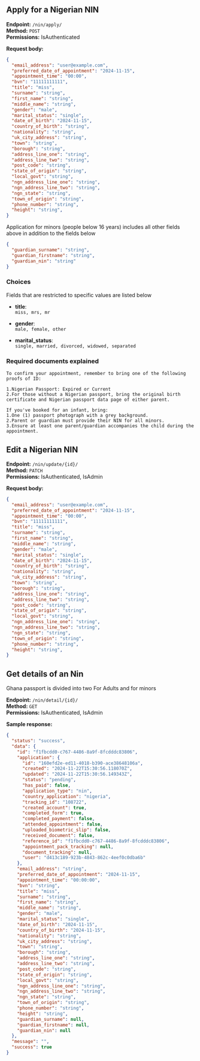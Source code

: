 ## Apply for a Nigerian NIN

**Endpoint:** `/nin/apply/`  
**Method:** `POST`  
**Permissions:** IsAuthenticated

**Request body:**

```json
{
  "email_address": "user@example.com",
  "preferred_date_of_appointment": "2024-11-15",
  "appointment_time": "00:00",
  "bvn": "11111111111",
  "title": "miss",
  "surname": "string",
  "first_name": "string",
  "middle_name": "string",
  "gender": "male",
  "marital_status": "single",
  "date_of_birth": "2024-11-15",
  "country_of_birth": "string",
  "nationality": "string",
  "uk_city_address": "string",
  "town": "string",
  "borough": "string",
  "address_line_one": "string",
  "address_line_two": "string",
  "post_code": "string",
  "state_of_origin": "string",
  "local_govt": "string",
  "ngn_address_line_one": "string",
  "ngn_address_line_two": "string",
  "ngn_state": "string",
  "town_of_origin": "string",
  "phone_number": "string",
  "height": "string",
}
```

Application for minors (people below 16 years) includes all other fields above in addition to the fields below 

```json
{
  "guardian_surname": "string",
  "guardian_firstname": "string",
  "guardian_nin": "string"
}
```

### Choices 
Fields that are restricted to specific values are listed below 

- **title**:  
  `miss, mrs, mr`

- **gender**:  
  `male, female, other`

- **marital_status**:  
  `single, married, divorced, widowed, separated`


### Required documents explained

```
To confirm your appointment, remember to bring one of the following proofs of ID:

1.Nigerian Passport: Expired or Current
2.For those without a Nigerian passport, bring the original birth certificate and Nigerian passport data page of either parent.

If you've booked for an infant, bring:
1.One (1) passport photograph with a grey background.
2.Parent or guardian must provide their NIN for all minors.
3.Ensure at least one parent/guardian accompanies the child during the appointment.
```


## Edit a Nigerian NIN

**Endpoint:** `/nin/update/{id}/`  
**Method:** `PATCH`  
**Permissions:** IsAuthenticated, IsAdmin

**Request body:**

```json
{
  "email_address": "user@example.com",
  "preferred_date_of_appointment": "2024-11-15",
  "appointment_time": "00:00",
  "bvn": "11111111111",
  "title": "miss",
  "surname": "string",
  "first_name": "string",
  "middle_name": "string",
  "gender": "male",
  "marital_status": "single",
  "date_of_birth": "2024-11-15",
  "country_of_birth": "string",
  "nationality": "string",
  "uk_city_address": "string",
  "town": "string",
  "borough": "string",
  "address_line_one": "string",
  "address_line_two": "string",
  "post_code": "string",
  "state_of_origin": "string",
  "local_govt": "string",
  "ngn_address_line_one": "string",
  "ngn_address_line_two": "string",
  "ngn_state": "string",
  "town_of_origin": "string",
  "phone_number": "string",
  "height": "string",
}
```


## Get details of an Nin
Ghana passport is divided into two For Adults and for minors

**Endpoint:** `/nin/detail/{id}/`  
**Method:** `GET`  
**Permissions:** IsAuthenticated, IsAdmin

**Sample response:** 

```json
{
  "status": "success",
  "data": {
    "id": "f1fbcdd0-c767-4486-8a9f-8fcdddc83806",
    "application": {
      "id": "160efd2e-ed11-4018-b390-ace38648106a",
      "created": "2024-11-22T15:30:56.118070Z",
      "updated": "2024-11-22T15:30:56.149343Z",
      "status": "pending",
      "has_paid": false,
      "application_type": "nin",
      "country_application": "nigeria",
      "tracking_id": "108722",
      "created_account": true,
      "completed_form": true,
      "completed_payment": false,
      "attended_appointment": false,
      "uploaded_biometric_slip": false,
      "received_document": false,
      "reference_id": "f1fbcdd0-c767-4486-8a9f-8fcdddc83806",
      "appointment_pack_tracking": null,
      "document_tracking": null,
      "user": "d413c189-923b-4843-862c-4eef0c0dba6b"
    },
    "email_address": "string",
    "preferred_date_of_appointment": "2024-11-15",
    "appointment_time": "00:00:00",
    "bvn": "string",
    "title": "miss",
    "surname": "string",
    "first_name": "string",
    "middle_name": "string",
    "gender": "male",
    "marital_status": "single",
    "date_of_birth": "2024-11-15",
    "country_of_birth": "2024-11-15",
    "nationality": "string",
    "uk_city_address": "string",
    "town": "string",
    "borough": "string",
    "address_line_one": "string",
    "address_line_two": "string",
    "post_code": "string",
    "state_of_origin": "string",
    "local_govt": "string",
    "ngn_address_line_one": "string",
    "ngn_address_line_two": "string",
    "ngn_state": "string",
    "town_of_origin": "string",
    "phone_number": "string",
    "height": "string",
    "guardian_surname": null,
    "guardian_firstname": null,
    "guardian_nin": null
  },
  "message": "",
  "success": true
}
```

